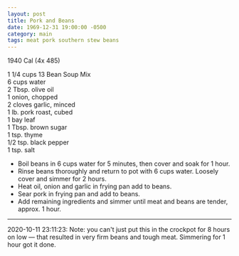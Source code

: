 ```yaml
---
layout: post
title: Pork and Beans
date: 1969-12-31 19:00:00 -0500
category: main
tags: meat pork southern stew beans
---
```

1940 Cal (4x 485)
  
1 1/4 cups 13 Bean Soup Mix  
6 cups water  
2 Tbsp. olive oil  
1 onion, chopped  
2 cloves garlic, minced  
1 lb. pork roast, cubed  
1 bay leaf  
1 Tbsp. brown sugar  
1 tsp. thyme  
1/2 tsp. black pepper  
1 tsp. salt  

 * Boil beans in 6 cups water for 5 minutes, then cover and soak for 1 hour.
 * Rinse beans thoroughly and return to pot with 6 cups water. Loosely cover and simmer for 2 hours.
 * Heat oil, onion and garlic in frying pan add to beans.
 * Sear pork in frying pan and add to beans.
 * Add remaining ingredients and simmer until meat and beans are tender, approx. 1 hour.

---

2020-10-11 23:11:23: Note: you can't just put this in the crockpot for 8 hours on low — that resulted in very firm beans and tough meat. Simmering for 1 hour got it done.
